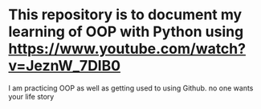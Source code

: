 # This repository is to document my learning of OOP with Python using https://www.youtube.com/watch?v=JeznW_7DlB0

I am practicing OOP as well as getting used to using Github.
no one wants your life story